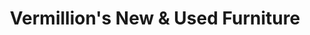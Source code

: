 ---
title: "Vermillion's New & Used Furniture"
url: /south-daytona/vermillions-new-and-used-furniture/
shop: furniture
---